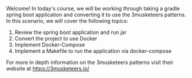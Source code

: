 Welcome! In today's course, we will be working through taking a gradle spring boot application and converting it to use the 3musketeers patterns. In this scenario, we will cover the following topics:
1. Review the spring boot application and run jar
2. Convert the project to use Docker
3. Implement Docker-Compose 
4. Implement a Makefile to run the application via docker-compose

For more in depth information on the 3musketeers patterns visit their website at https://3musketeers.io/
 